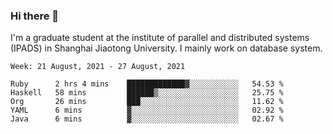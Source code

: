 ### Hi there 👋

I'm a graduate student at the institute of parallel and distributed systems (IPADS) in Shanghai Jiaotong University. I mainly work on database system.

<!--START_SECTION:waka-->
```text
Week: 21 August, 2021 - 27 August, 2021

Ruby      2 hrs 4 mins    █████████████▓░░░░░░░░░░░   54.53 % 
Haskell   58 mins         ██████▒░░░░░░░░░░░░░░░░░░   25.75 % 
Org       26 mins         ███░░░░░░░░░░░░░░░░░░░░░░   11.62 % 
YAML      6 mins          ▓░░░░░░░░░░░░░░░░░░░░░░░░   02.92 % 
Java      6 mins          ▓░░░░░░░░░░░░░░░░░░░░░░░░   02.67 % 
```
<!--END_SECTION:waka-->

<!--
**yqmmm/yqmmm** is a ✨ _special_ ✨ repository because its `README.md` (this file) appears on your GitHub profile.

Here are some ideas to get you started:

- 🔭 I’m currently working on ...
- 🌱 I’m currently learning ...
- 👯 I’m looking to collaborate on ...
- 🤔 I’m looking for help with ...
- 💬 Ask me about ...
- 📫 How to reach me: ...
- 😄 Pronouns: ...
- ⚡ Fun fact: ...
-->
